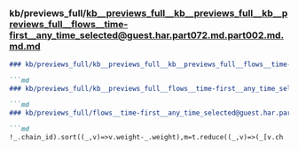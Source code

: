 ### kb/previews_full/kb__previews_full__kb__previews_full__kb__previews_full__flows__time-first__any_time_selected@guest.har.part072.md.part002.md.md.md

```md
### kb/previews_full/kb__previews_full__kb__previews_full__flows__time-first__any_time_selected@guest.har.part072.md.part002.md.md

```md
### kb/previews_full/kb__previews_full__flows__time-first__any_time_selected@guest.har.part072.md.part002.md

```md
### kb/previews_full/flows__time-first__any_time_selected@guest.har.part072.md (part 002)

```md
!_.chain_id).sort((_,v)=>v.weight-_.weight),m=t.reduce((_,v)=>(_[v.ch
```

```

```

```

```
